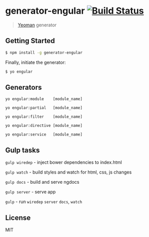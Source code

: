 # generator-engular [![Build Status](https://secure.travis-ci.org/elmccd/generator-engular.png?branch=master)](https://travis-ci.org/elmccd/generator-engular)

> [Yeoman](http://yeoman.io) generator


## Getting Started

```bash
$ npm install -g generator-engular
```

Finally, initiate the generator:

```bash
$ yo engular
```

## Generators

`yo engular:module    [module_name]`

`yo engular:partial   [module_name]`

`yo engular:filter    [module_name]`

`yo engular:directive [module_name]`

`yo engular:service   [module_name]`

## Gulp tasks

`gulp wiredep` - inject bower dependencies to index.html

`gulp watch` - build styles and watch for html, css, js changes

`gulp docs` - build and serve ngdocs

`gulp server` - serve app

`gulp` - run `wiredep` `server` `docs`, `watch`

## License

MIT

